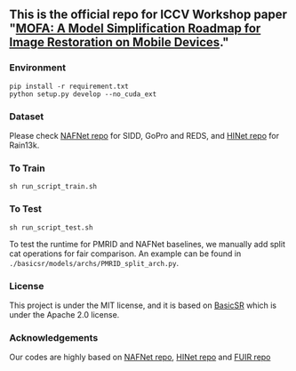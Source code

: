 ## This is the official repo for ICCV Workshop paper "[MOFA: A Model Simplification Roadmap for Image Restoration on Mobile Devices](https://arxiv.org/abs/2308.12494)."
### Environment
```
pip install -r requirement.txt
python setup.py develop --no_cuda_ext
```
### Dataset 
Please check [NAFNet repo](https://github.com/megvii-research/NAFNet) for SIDD, GoPro and REDS, and [HINet repo](https://github.com/megvii-model/HINet) for Rain13k.
### To Train
```
sh run_script_train.sh
````
### To Test
```
sh run_script_test.sh
```
To test the runtime for PMRID and NAFNet baselines, we manually add split cat operations for fair comparison. An example can be found in `./basicsr/models/archs/PMRID_split_arch.py`.

### License
This project is under the MIT license, and it is based on [BasicSR](https://github.com/XPixelGroup/BasicSR) which is under the Apache 2.0 license.

### Acknowledgements
Our codes are highly based on [NAFNet repo](https://github.com/megvii-research/NAFNet), [HINet repo](https://github.com/megvii-model/HINet) and [FUIR repo](https://github.com/murufeng/FUIR)
